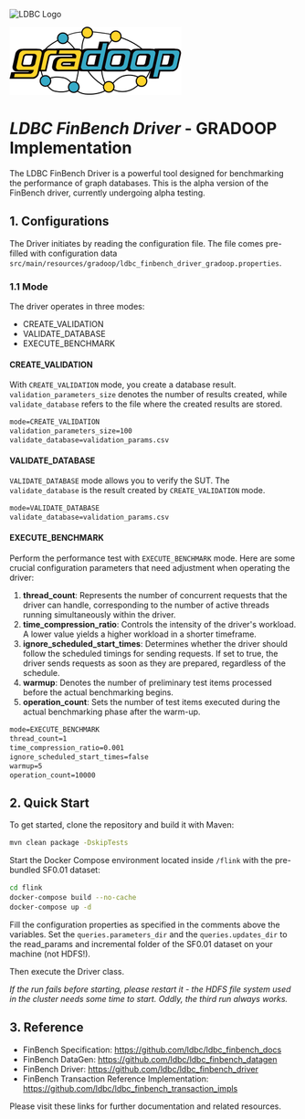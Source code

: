 ![LDBC Logo](ldbc-logo.png)

![GRADOOP Logo](gradoop-logo.png)

# *LDBC FinBench Driver* - GRADOOP Implementation

The LDBC FinBench Driver is a powerful tool designed for benchmarking the performance of graph databases. This is the alpha version of the FinBench driver, currently undergoing alpha testing.

## 1. Configurations

The Driver initiates by reading the configuration file. The file comes pre-filled with configuration data `src/main/resources/gradoop/ldbc_finbench_driver_gradoop.properties`.

### 1.1 Mode

The driver operates in three modes:

- CREATE_VALIDATION
- VALIDATE_DATABASE
- EXECUTE_BENCHMARK

#### CREATE_VALIDATION

With `CREATE_VALIDATION` mode, you create a database result. `validation_parameters_size` denotes the number of results created, while `validate_database` refers to the file where the created results are stored.

```shell
mode=CREATE_VALIDATION
validation_parameters_size=100
validate_database=validation_params.csv
```

#### VALIDATE_DATABASE

`VALIDATE_DATABASE` mode allows you to verify the SUT. The `validate_database` is the result created by `CREATE_VALIDATION` mode.

```shell
mode=VALIDATE_DATABASE
validate_database=validation_params.csv
```

#### EXECUTE_BENCHMARK

Perform the performance test with `EXECUTE_BENCHMARK` mode.  Here are some crucial configuration parameters that need adjustment when operating the driver:

1. **thread_count**: Represents the number of concurrent requests that the driver can handle, corresponding to the number of active threads running simultaneously within the driver.
2. **time_compression_ratio**: Controls the intensity of the driver's workload. A lower value yields a higher workload in a shorter timeframe.
3. **ignore_scheduled_start_times**: Determines whether the driver should follow the scheduled timings for sending requests. If set to true, the driver sends requests as soon as they are prepared, regardless of the schedule.
4. **warmup**: Denotes the number of preliminary test items processed before the actual benchmarking begins.
5. **operation_count**: Sets the number of test items executed during the actual benchmarking phase after the warm-up. 

```shell
mode=EXECUTE_BENCHMARK
thread_count=1
time_compression_ratio=0.001
ignore_scheduled_start_times=false
warmup=5
operation_count=10000
```

## 2. Quick Start

To get started, clone the repository and build it with Maven:

```bash
mvn clean package -DskipTests
```

Start the Docker Compose environment located inside `/flink` with the pre-bundled SF0.01 dataset:

```bash
cd flink
docker-compose build --no-cache
docker-compose up -d
```

Fill the configuration properties as specified in the comments above the variables. Set the `queries.parameters_dir` and the `queries.updates_dir` to the read_params and incremental folder of the SF0.01 dataset on your machine (not HDFS!).

Then execute the Driver class.

*If the run fails before starting, please restart it - the HDFS file system used in the cluster needs some time to start. Oddly, the third run always works.*

## 3. Reference

- FinBench Specification: https://github.com/ldbc/ldbc_finbench_docs
- FinBench DataGen: https://github.com/ldbc/ldbc_finbench_datagen
- FinBench Driver: https://github.com/ldbc/ldbc_finbench_driver
- FinBench Transaction Reference Implementation: https://github.com/ldbc/ldbc_finbench_transaction_impls 

Please visit these links for further documentation and related resources.
